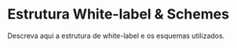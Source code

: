 # Estrutura White-label & Schemes

Descreva aqui a estrutura de white-label e os esquemas utilizados.
